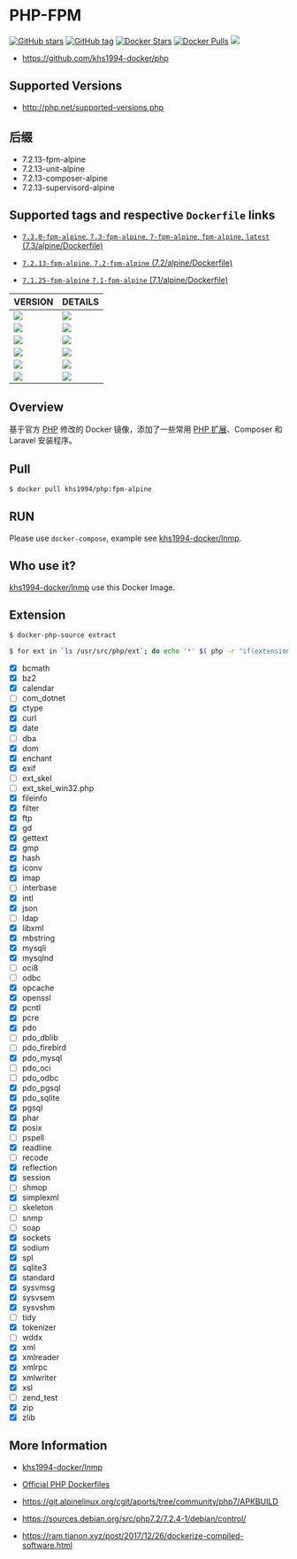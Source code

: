 # PHP-FPM

[![GitHub stars](https://img.shields.io/github/stars/khs1994-docker/php.svg?style=social&label=Stars)](https://github.com/khs1994-docker/php) [![GitHub tag](https://img.shields.io/github/tag/khs1994-docker/php.svg)](https://github.com/khs1994-docker/php) [![Docker Stars](https://img.shields.io/docker/stars/khs1994/php.svg)](https://store.docker.com/community/images/khs1994/php) [![Docker Pulls](https://img.shields.io/docker/pulls/khs1994/php.svg)](https://store.docker.com/community/images/khs1994/php) [![](https://images.microbadger.com/badges/image/khs1994/php.svg)](https://microbadger.com/images/khs1994/php "Get your own image badge on microbadger.com")

* https://github.com/khs1994-docker/php

## Supported Versions

* http://php.net/supported-versions.php

## 后缀

* 7.2.13-fpm-alpine
* 7.2.13-unit-alpine
* 7.2.13-composer-alpine
* 7.2.13-supervisord-alpine

## Supported tags and respective `Dockerfile` links

* [`7.3.0-fpm-alpine`, `7.3-fpm-alpine`, `7-fpm-alpine`, `fpm-alpine`, `latest` (7.3/alpine/Dockerfile)](https://github.com/khs1994-docker/php/blob/7.3.0/7.3/alpine/Dockerfile)

* [`7.2.13-fpm-alpine`, `7.2-fpm-alpine` (7.2/alpine/Dockerfile)](https://github.com/khs1994-docker/php/blob/7.3.0/7.3/alpine/Dockerfile)

* [`7.1.25-fpm-alpine` `7.1-fpm-alpine` (7.1/alpine/Dockerfile)](https://github.com/khs1994-docker/php/blob/7.3.0/7.3/alpine/Dockerfile)

| VERSION     | DETAILS     |
| :------------- | :------------- |
| [![](https://images.microbadger.com/badges/version/khs1994/php:7.6.39-fpm-alpine.svg)](https://microbadger.com/images/khs1994/php:7.6.39-fpm-alpine "Get your own version badge on microbadger.com")       | [![](https://images.microbadger.com/badges/image/khs1994/php:7.6.39-fpm-alpine.svg)](https://microbadger.com/images/khs1994/php:7.6.39-fpm-alpine "Get your own image badge on microbadger.com")       |
| [![](https://images.microbadger.com/badges/version/khs1994/php:7.0.33-fpm-alpine.svg)](https://microbadger.com/images/khs1994/php:7.0.33-fpm-alpine "Get your own version badge on microbadger.com")       | [![](https://images.microbadger.com/badges/image/khs1994/php:7.0.33-fpm-alpine.svg)](https://microbadger.com/images/khs1994/php:7.0.33-fpm-alpine "Get your own image badge on microbadger.com")       |
| [![](https://images.microbadger.com/badges/version/khs1994/php:7.1.25-fpm-alpine.svg)](https://microbadger.com/images/khs1994/php:7.1.25-fpm-alpine "Get your own version badge on microbadger.com")       | [![](https://images.microbadger.com/badges/image/khs1994/php:7.1.25-fpm-alpine.svg)](https://microbadger.com/images/khs1994/php:7.1.25-fpm-alpine "Get your own image badge on microbadger.com")       |
| [![](https://images.microbadger.com/badges/version/khs1994/php:7.2.13-fpm-alpine.svg)](https://microbadger.com/images/khs1994/php:7.2.13-fpm-alpine "Get your own version badge on microbadger.com")       | [![](https://images.microbadger.com/badges/image/khs1994/php:7.2.13-fpm-alpine.svg)](https://microbadger.com/images/khs1994/php:7.2.13-fpm-alpine "Get your own image badge on microbadger.com")       |
| [![](https://images.microbadger.com/badges/version/khs1994/php:7.3.0-fpm-alpine.svg)](https://microbadger.com/images/khs1994/php:7.3.0-fpm-alpine "Get your own version badge on microbadger.com")       | [![](https://images.microbadger.com/badges/image/khs1994/php:7.3.0-fpm-alpine.svg)](https://microbadger.com/images/khs1994/php:7.3.0-fpm-alpine "Get your own image badge on microbadger.com")       |
| [![](https://images.microbadger.com/badges/version/khs1994/php:nightly-fpm-alpine.svg)](https://microbadger.com/images/khs1994/php:nightly-fpm-alpine "Get your own version badge on microbadger.com")       | [![](https://images.microbadger.com/badges/image/khs1994/php:nightly-fpm-alpine.svg)](https://microbadger.com/images/khs1994/php:nightly-fpm-alpine "Get your own image badge on microbadger.com")       |

## Overview

基于官方 [PHP](https://github.com/docker-library/docs/tree/master/php) 修改的 Docker 镜像，添加了一些常用 [PHP 扩展](https://github.com/khs1994-docker/lnmp/blob/master/docs/php.md)、Composer 和 Laravel 安装程序。

## Pull

```bash
$ docker pull khs1994/php:fpm-alpine
```

## RUN

Please use `docker-compose`, example see [khs1994-docker/lnmp](https://github.com/khs1994-docker/lnmp/blob/master/docker-compose.yml).

## Who use it?

[khs1994-docker/lnmp](https://github.com/khs1994-docker/lnmp) use this Docker Image.

## Extension

```bash
$ docker-php-source extract

$ for ext in `ls /usr/src/php/ext`; do echo '*' $( php -r "if(extension_loaded('$ext')){echo '[x] $ext';}else{echo '[ ] $ext';}" ); done
```

* [x] bcmath
* [x] bz2
* [x] calendar
* [ ] com_dotnet
* [x] ctype
* [x] curl
* [x] date
* [ ] dba
* [x] dom
* [x] enchant
* [x] exif
* [ ] ext_skel
* [ ] ext_skel_win32.php
* [x] fileinfo
* [x] filter
* [x] ftp
* [x] gd
* [x] gettext
* [x] gmp
* [x] hash
* [x] iconv
* [x] imap
* [ ] interbase
* [x] intl
* [x] json
* [ ] ldap
* [x] libxml
* [x] mbstring
* [x] mysqli
* [x] mysqlnd
* [ ] oci8
* [ ] odbc
* [x] opcache
* [x] openssl
* [x] pcntl
* [x] pcre
* [x] pdo
* [ ] pdo_dblib
* [ ] pdo_firebird
* [x] pdo_mysql
* [ ] pdo_oci
* [ ] pdo_odbc
* [x] pdo_pgsql
* [x] pdo_sqlite
* [x] pgsql
* [x] phar
* [x] posix
* [ ] pspell
* [x] readline
* [ ] recode
* [x] reflection
* [x] session
* [ ] shmop
* [x] simplexml
* [ ] skeleton
* [ ] snmp
* [ ] soap
* [x] sockets
* [x] sodium
* [x] spl
* [x] sqlite3
* [x] standard
* [x] sysvmsg
* [x] sysvsem
* [x] sysvshm
* [ ] tidy
* [x] tokenizer
* [ ] wddx
* [x] xml
* [x] xmlreader
* [x] xmlrpc
* [x] xmlwriter
* [x] xsl
* [ ] zend_test
* [x] zip
* [x] zlib

## More Information

* [khs1994-docker/lnmp](https://github.com/khs1994-docker/lnmp)

* [Official PHP Dockerfiles](https://github.com/docker-library/php)

* https://git.alpinelinux.org/cgit/aports/tree/community/php7/APKBUILD

* https://sources.debian.org/src/php7.2/7.2.4-1/debian/control/

* https://ram.tianon.xyz/post/2017/12/26/dockerize-compiled-software.html
